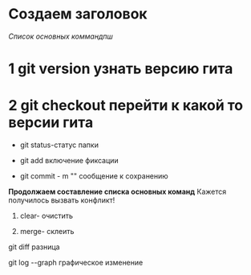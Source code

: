 # Создаем заголовок #

*Список основных коммандпш*

# 1 git version узнать версию гита

# 2 git checkout перейти к какой то версии гита

* git status-статус папки 

* git add включение фиксации

* git commit - m ""  сообщение к сохранению
 
__Продолжаем составление списка основных команд__   Кажется получилось вызвать конфликт!

1. clear- очистить

2. merge- склеить 

git diff разница 

git log --graph графическое изменение
